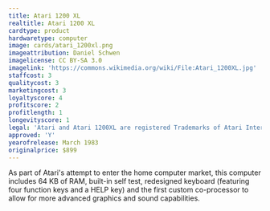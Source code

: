 ```yaml
---
title: Atari 1200 XL
realtitle: Atari 1200 XL
cardtype: product
hardwaretype: computer
image: cards/atari_1200xl.png
imageattribution: Daniel Schwen
imagelicense: CC BY-SA 3.0
imagelink: 'https://commons.wikimedia.org/wiki/File:Atari_1200XL.jpg'
staffcost: 3
qualitycost: 3
marketingcost: 3
loyaltyscore: 4
profitscore: 2
profitlength: 1
longevityscore: 1
legal: 'Atari and Atari 1200XL are registered Trademarks of Atari Interactive, Inc'
approved: 'Y'
yearofrelease: March 1983
originalprice: $899
---
```


As part of Atari's attempt to enter the home computer market, this computer includes 64 KB of RAM, built-in self test, redesigned keyboard (featuring four function keys and a HELP key) and the first custom co-processor to allow for more advanced graphics and sound capabilities.
